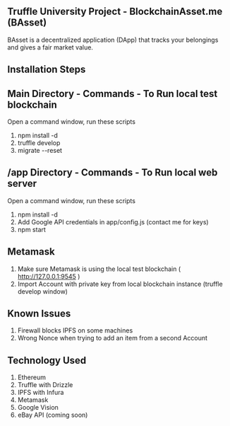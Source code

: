 ## Truffle University Project - BlockchainAsset.me (BAsset)

BAsset is a decentralized application (DApp) that tracks your belongings and gives a fair market value.

## Installation Steps

## Main Directory - Commands - To Run local test blockchain

Open a command window, run these scripts

1. npm install -d
2. truffle develop
3. migrate --reset

## /app Directory - Commands - To Run local web server

Open a command window, run these scripts

1. npm install -d
2. Add Google API credentials in app/config.js (contact me for keys)
3. npm start

## Metamask

1. Make sure Metamask is using the local test blockchain ( http://127.0.0.1:9545 )
2. Import Account with private key from local blockchain instance (truffle develop window)

## Known Issues

1. Firewall blocks IPFS on some machines
2. Wrong Nonce when trying to add an item from a second Account

## Technology Used

1. Ethereum
2. Truffle with Drizzle
3. IPFS with Infura
4. Metamask
5. Google Vision
6. eBay API (coming soon)

